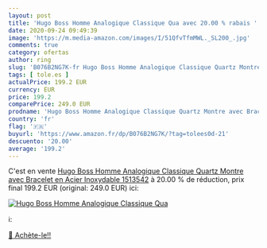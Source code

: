 ```yaml
---
layout: post
title: 'Hugo Boss Homme Analogique Classique Qua avec 20.00 % rabais '
date: 2020-09-24 09:49:39
image: 'https://m.media-amazon.com/images/I/51QfvTfmMWL._SL200_.jpg'
comments: true
category: ofertas
author: ring
slug: 'B076B2NG7K-fr Hugo Boss Homme Analogique Classique Quartz Montre avec...'
tags: [ tole.es ]
actualPrice: 199.2 EUR
currency: EUR
price: 199.2
comparePrice: 249.0 EUR
prodname: 'Hugo Boss Homme Analogique Classique Quartz Montre avec Bracelet en Acier Inoxydable 1513542'
country: 'fr'
flag: '🇫🇷'
buyurl: 'https://www.amazon.fr/dp/B076B2NG7K/?tag=tolees0d-21'
descuento: '20.00'
average: '199.2'
---
```


C'est en vente [Hugo Boss Homme Analogique Classique Quartz Montre avec Bracelet en Acier Inoxydable 1513542](https://www.amazon.fr/dp/B076B2NG7K/?tag=tolees0d-21)  à  20.00 % de réduction, prix final  199.2 EUR (original: 249.0 EUR) ici:

[![Hugo Boss Homme Analogique Classique Qua](https://m.media-amazon.com/images/I/51QfvTfmMWL._SL200_.jpg)](https://www.amazon.fr/dp/B076B2NG7K/?tag=tolees0d-21)

ℹ️:


[🛒 Achète-le!!](https://www.amazon.fr/dp/B076B2NG7K/?tag=tolees0d-21)
